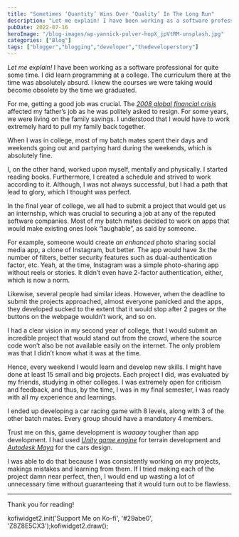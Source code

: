 ```yaml
---
title: "Sometimes ‘Quantity’ Wins Over ‘Quality’ In The Long Run"
description: "Let me explain! I have been working as a software professional for quite some time. I did learn programming at a college. The curriculum there at the time was absolutely absurd. I knew the courses we were taking would become obsolete by the time we graduated. For me, getting a good job was crucial. The&nbsp;2008 [&hellip;]"
pubDate: 2022-07-16
heroImage: "/blog-images/wp-yannick-pulver-hopX_jpVtRM-unsplash.jpg"
categories: ["Blog"]
tags: ["blogger","blogging","developer","thedeveloperstory"]
---
```


_Let me explain!_ I have been working as a software professional for quite some time. I did learn programming at a college. The curriculum there at the time was absolutely absurd. I knew the courses we were taking would become obsolete by the time we graduated.

For me, getting a good job was crucial. The [_2008 global financial crisis_](https://en.wikipedia.org/wiki/Financial_crisis_of_2007%E2%80%932008) affected my father’s job as he was politely asked to resign. For some years, we were living on the family savings. I understood that I would have to work extremely hard to pull my family back together.

When I was in college, most of my batch mates spent their days and weekends going out and partying hard during the weekends, which is absolutely fine.

I, on the other hand, worked upon myself, mentally and physically. I started reading books. Furthermore, I created a schedule and strived to work according to it. Although, I was not always successful, but I had a path that lead to glory, which I thought was perfect.

In the final year of college, we all had to submit a project that would get us an internship, which was crucial to securing a job at any of the reputed software companies. Most of my batch mates decided to work on apps that would make existing ones look “laughable”, as said by someone.

For example, someone would create _an enhanced_ photo sharing social media app, a clone of Instagram, but better. The app would have 3x the number of filters, better security features such as dual-authentication factor, etc. Yeah, at the time, Instagram was a simple photo-sharing app without reels or stories. It didn’t even have 2-factor authentication, either, which is now a norm.

Likewise, several people had similar ideas. However, when the deadline to submit the projects approached, almost everyone panicked and the apps, they developed sucked to the extent that it would stop after 2 pages or the buttons on the webpage wouldn’t work, and so on.

I had a clear vision in my second year of college, that I would submit an incredible project that would stand out from the crowd, where the source code won’t also be not available easily on the internet. The only problem was that I didn’t know what it was at the time.

Hence, every weekend I would learn and develop new skills. I might have done at least 15 small and big projects. Each project I did, was evaluated by my friends, studying in other colleges. I was extremely open for criticism and feedback, and thus, by the time, I was in my final semester, I was ready with all my experience and learnings.

I ended up developing a car racing game with 8 levels, along with 3 of the other batch mates. Every group should have a mandatory 4 members.

Trust me on this, game development is _waaaay_ tougher than app development. I had used [_Unity game engine_](https://unity.com/) for terrain development and [_Autodesk Maya_](https://www.autodesk.com/products/maya/overview?term=1-YEAR&tab=subscription) for the cars design.

I was able to do that because I was consistently working on my projects, makings mistakes and learning from them. If I tried making each of the project damn near perfect, then, I would end up wasting a lot of unnecessary time without guaranteeing that it would turn out to be flawless.

* * *

Thank you for reading!

kofiwidget2.init('Support Me on Ko-fi', '#29abe0', 'Z8Z8E5CX3');kofiwidget2.draw();